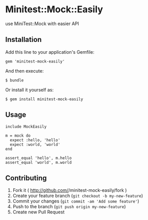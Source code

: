 # Minitest::Mock::Easily

use MiniTest::Mock with easier API

## Installation

Add this line to your application's Gemfile:

    gem 'minitest-mock-easily'

And then execute:

    $ bundle

Or install it yourself as:

    $ gem install minitest-mock-easily

## Usage

```
include MockEasily

m = mock do
  expect :hello, 'hello'
  expect :world, 'world'
end

assert_equal 'hello', m.hello
assert_equal 'world', m.world
```

## Contributing

1. Fork it ( http://github.com/<my-github-username>/minitest-mock-easily/fork )
2. Create your feature branch (`git checkout -b my-new-feature`)
3. Commit your changes (`git commit -am 'Add some feature'`)
4. Push to the branch (`git push origin my-new-feature`)
5. Create new Pull Request
